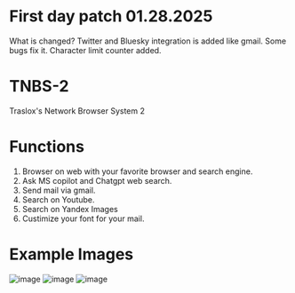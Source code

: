 # First day patch 01.28.2025
What is changed?
Twitter and Bluesky integration is added like gmail.
Some bugs fix it.
Character limit counter added.

# TNBS-2
Traslox's Network Browser System 2

# Functions

1. Browser on web with your favorite browser and search engine.
2. Ask MS copilot and Chatgpt web search.
3. Send mail via gmail.
4. Search on Youtube.
5. Search on Yandex Images
6. Custimize your font for your mail.

# Example Images

![image](https://github.com/user-attachments/assets/6ba0a839-8def-4876-a987-41f705e4ff50)
![image](https://github.com/user-attachments/assets/aa86c874-ae83-48ce-a463-0adf33b85146) ![image](https://github.com/user-attachments/assets/f7945f50-4d7f-49a4-98e2-390714798544)
